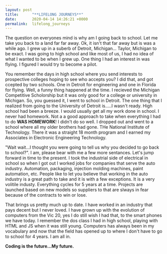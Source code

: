 ```yaml
---
layout: post
title:      "**LIFELONG JOURNEYS**"
date:       2020-04-14 14:26:21 +0000
permalink:  lifelong_journeys
---
```



The question on everyones mind is why am I going back to school. Let me take you back to a land far far away. Ok, it isn't that far away but is was a while ago. I grew up in a suberb of Detroit, Michigan... Taylor, Michigan to be exact. I was going to high school and like most of us, I had no idea of what I wanted to be when I grew up. One thing I had an interest in was flying. I figured I would try to become a pilot. 

You remember the days in high school where you send interests to prospective colleges hoping to see who accepts you? I did that, and got ccepted by two schools. One in Detroit for engineering and one in Florida for flying. Well, a funny thing happened at the time. I recieved the Michigan Competitive Scholorship but it was only good for a college or university in Michigan. So, you guessed it, I went to school in Detroit. The one thing that I realized from going to the University of Detroit is.....I wasn't ready. High school had been a breeze. I would usually get all my work done in school. I never had homework. Not a a good approach to take when everything I had to do **WAS HOMEWORK**! I didn't do so well. I dropped out and went to a school where all my older brothers had gone. THe National Institute of Technology. There it was a straight 18 month program and I earned my Associates in Electronic Engineering Technology. 

"Wait wait...I thought you were going to tell us why you decided to go back to school?". I am, please bear with me a few more sentances. Let's jump forward in time to the present. I took the industrial side of electrical in school so when I got out I worked  jobs for companies that serve the auto industry. Automation, packaging, injection molding machines, paint automation, etc. People like to let you believe that working in the auto industry is a great path to take and it is with a few exceptions. It is a very volitile industy. Everything cycles for 5 years at a time. Projects are launched based on new models so suppliers to that are slways in fear because of the contracts to win or lose. 

That brings us pretty much up to date. I have worked in an industry that pays decent but I never loved. I have grown up with the evolution of computers from the Vic 20, yes I do still wish I had that, to the smart phones we have today. I remember the dos class I had in high school, playing with HTML and JS when it was still young. Computers has always been in my vocabulary and now that the field has opened up to where I don't have to go to school for 4 years. I am all in.

**Coding is the future...My future.**


